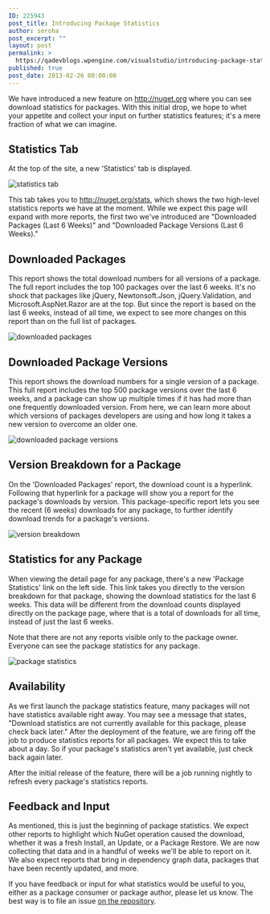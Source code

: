 ```yaml
---
ID: 225943
post_title: Introducing Package Statistics
author: seroha
post_excerpt: ""
layout: post
permalink: >
  https://qadevblogs.wpengine.com/visualstudio/introducing-package-statistics/
published: true
post_date: 2013-02-26 00:00:00
---
```

We have introduced a new feature on <http://nuget.org> where you can see download statistics for packages. With this initial drop, we hope to whet your appetite and collect your input on further statistics features; it's a mere fraction of what we can imagine.

## Statistics Tab

At the top of the site, a new 'Statistics' tab is displayed.

![statistics tab][1]

This tab takes you to <http://nuget.org/stats>, which shows the two high-level statistics reports we have at the moment. While we expect this page will expand with more reports, the first two we've introduced are "Downloaded Packages (Last 6 Weeks)" and "Downloaded Package Versions (Last 6 Weeks)."

## Downloaded Packages

This report shows the total download numbers for all versions of a package. The full report includes the top 100 packages over the last 6 weeks. It's no shock that packages like jQuery, Newtonsoft.Json, jQuery.Validation, and Microsoft.AspNet.Razor are at the top. But since the report is based on the last 6 weeks, instead of all time, we expect to see more changes on this report than on the full list of packages.

![downloaded packages][2]

## Downloaded Package Versions

This report shows the download numbers for a single version of a package. This full report includes the top 500 package versions over the last 6 weeks, and a package can show up multiple times if it has had more than one frequently downloaded version. From here, we can learn more about which versions of packages developers are using and how long it takes a new version to overcome an older one.

![downloaded package versions][3]

## Version Breakdown for a Package

On the 'Downloaded Packages' report, the download count is a hyperlink. Following that hyperlink for a package will show you a report for the package's downloads by version. This package-specific report lets you see the recent (6 weeks) downloads for any package, to further identify download trends for a package's versions.

![version breakdown][4]

## Statistics for any Package

When viewing the detail page for any package, there's a new 'Package Statistics' link on the left side. This link takes you directly to the version breakdown for that package, showing the download statistics for the last 6 weeks. This data will be different from the download counts displayed directly on the package page, where that is a total of downloads for all time, instead of just the last 6 weeks.

Note that there are not any reports visible only to the package owner. Everyone can see the package statistics for any package.

![package statistics][5]

## Availability

As we first launch the package statistics feature, many packages will not have statistics available right away. You may see a message that states, "Download statistics are not currently available for this package, please check back later." After the deployment of the feature, we are firing off the job to produce statistics reports for all packages. We expect this to take about a day. So if your package's statistics aren't yet available, just check back again later.

After the initial release of the feature, there will be a job running nightly to refresh every package's statistics reports.

## Feedback and Input

As mentioned, this is just the beginning of package statistics. We expect other reports to highlight which NuGet operation caused the download, whether it was a fresh Install, an Update, or a Package Restore. We are now collecting that data and in a handful of weeks we'll be able to report on it. We also expect reports that bring in dependency graph data, packages that have been recently updated, and more.

If you have feedback or input for what statistics would be useful to you, either as a package consumer or package author, please let us know. The best way is to file an issue [on the repository][6].

 [1]: https://devblogs.microsoft.com/nuget/wp-content/uploads/sites/49/2019/05/statistics-tab.png
 [2]: https://devblogs.microsoft.com/nuget/wp-content/uploads/sites/49/2019/05/downloaded-packages.png
 [3]: https://devblogs.microsoft.com/nuget/wp-content/uploads/sites/49/2019/05/downloaded-package-versions.png
 [4]: https://devblogs.microsoft.com/nuget/wp-content/uploads/sites/49/2019/05/version-breakdown.png
 [5]: https://devblogs.microsoft.com/nuget/wp-content/uploads/sites/49/2019/05/package-statistics.png
 [6]: https://github.com/nuget/nugetgallery